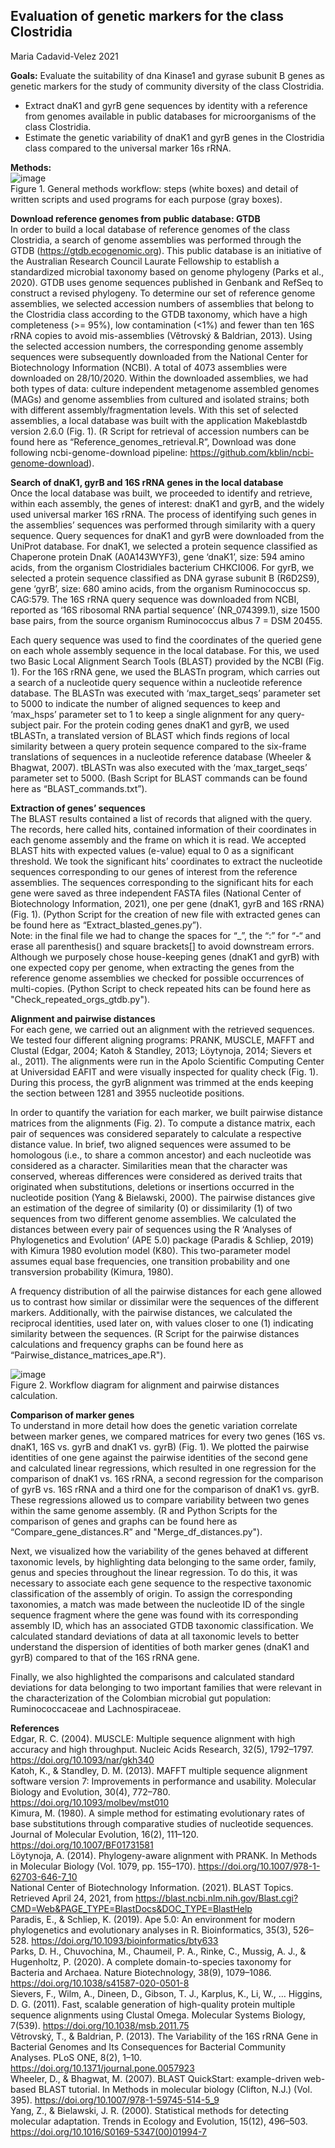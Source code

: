 ## Evaluation of genetic markers for the class Clostridia
Maria Cadavid-Velez 2021

**Goals:**
Evaluate the suitability of dna Kinase1 and gyrase subunit B genes as genetic markers for the study of community diversity of the class Clostridia.
-	Extract dnaK1 and gyrB gene sequences by identity with a reference from genomes available in public databases for microorganisms of the class Clostridia.
-	Estimate the genetic variability of dnaK1 and gyrB genes in the Clostridia class compared to the universal marker 16s rRNA.


**Methods:**  
![image](https://user-images.githubusercontent.com/37601806/117590497-5a190f80-b0f5-11eb-83e1-cbf0e4e8277b.png)  
Figure 1. General methods workflow: steps (white boxes) and detail of written scripts and used programs for each purpose (gray boxes).  

**Download reference genomes from public database: GTDB**  
In order to build a local database of reference genomes of the class Clostridia, a search of genome assemblies was performed through the GTDB (https://gtdb.ecogenomic.org). This public database is an initiative of the Australian Research Council Laurate Fellowship to establish a standardized microbial taxonomy based on genome phylogeny (Parks et al., 2020). GTDB uses genome sequences published in Genbank and RefSeq to construct a revised phylogeny. To determine our set of reference genome assemblies, we selected accession numbers of assemblies that belong to the Clostridia class according to the GTDB taxonomy, which have a high completeness (>= 95%), low contamination (<1%) and fewer than ten 16S rRNA copies to avoid mis-assemblies (Větrovský & Baldrian, 2013). Using the selected accession numbers, the corresponding genome assembly sequences were subsequently downloaded from the National Center for Biotechnology Information (NCBI). A total of 4073 assemblies were downloaded on 28/10/2020. Within the downloaded assemblies, we had both types of data: culture independent metagenome assembled genomes (MAGs) and genome assemblies from cultured and isolated strains; both with different assembly/fragmentation levels. With this set of selected assemblies, a local database was built with the application Makeblastdb version 2.6.0 (Fig. 1). (R Script for retrieval of accession numbers can be found here as “Reference_genomes_retrieval.R”, Download was done following ncbi-genome-download pipeline: https://github.com/kblin/ncbi-genome-download).

**Search of dnaK1, gyrB and 16S rRNA genes in the local database**  
Once the local database was built, we proceeded to identify and retrieve, within each assembly, the genes of interest: dnaK1 and gyrB, and the widely used universal marker 16S rRNA. The process of identifying such genes in the assemblies’ sequences was performed through similarity with a query sequence. Query sequences for dnaK1 and gyrB were downloaded from the UniProt database. For dnaK1, we selected a protein sequence classified as Chaperone protein DnaK (A0A143WYF3), gene ‘dnaK1’, size: 594 amino acids, from the organism Clostridiales bacterium CHKCI006. For gyrB, we selected a protein sequence classified as DNA gyrase subunit B (R6D2S9), gene ‘gyrB’, size: 680 amino acids, from the organism Ruminococcus sp. CAG:579. The 16S rRNA query sequence was downloaded from NCBI, reported as ‘16S ribosomal RNA partial sequence’ (NR_074399.1), size 1500 base pairs, from the source organism Ruminococcus albus 7 = DSM 20455.  

Each query sequence was used to find the coordinates of the queried gene on each whole assembly sequence in the local database. For this, we used two Basic Local Alignment Search Tools (BLAST) provided by the NCBI (Fig. 1). For the 16S rRNA gene, we used the BLASTn program, which carries out a search of a nucleotide query sequence within a nucleotide reference database. The BLASTn was executed with ‘max_target_seqs’ parameter set to 5000 to indicate the number of aligned sequences to keep and ‘max_hsps’ parameter set to 1 to keep a single alignment for any query-subject pair. For the protein coding genes dnaK1 and gyrB, we used tBLASTn, a translated version of BLAST which finds regions of local similarity between a query protein sequence compared to the six-frame translations of sequences in a nucleotide reference database (Wheeler & Bhagwat, 2007). tBLASTn was also executed with the ‘max_target_seqs’ parameter set to 5000. (Bash Script for BLAST commands can be found here as “BLAST_commands.txt”).

**Extraction of genes’ sequences**  
The BLAST results contained a list of records that aligned with the query. The records, here called hits, contained information of their coordinates in each genome assembly and the frame on which it is read. We accepted BLAST hits with expected values (e-value) equal to 0 as a significant threshold. We took the significant hits’ coordinates to extract the nucleotide sequences corresponding to our genes of interest from the reference assemblies. The sequences corresponding to the significant hits for each gene were saved as three independent FASTA files (National Center of Biotechnology Information, 2021), one per gene (dnaK1, gyrB and 16S rRNA) (Fig. 1). (Python Script for the creation of new file with extracted genes can be found here as “Extract_blasted_genes.py”).   
Note: in the final file we had to change the spaces for “_”, the “:” for “-“ and erase all parenthesis() and square brackets[] to avoid downstream errors.     
Although we purposely chose house-keeping genes (dnaK1 and gyrB) with one expected copy per genome, when extracting the genes from the reference genome assemblies we checked for possible occurrences of multi-copies. (Python Script to check repeated hits can be found here as "Check_repeated_orgs_gtdb.py").

**Alignment and pairwise distances**  
For each gene, we carried out an alignment with the retrieved sequences. We tested four different aligning programs: PRANK, MUSCLE, MAFFT and Clustal (Edgar, 2004; Katoh & Standley, 2013; Löytynoja, 2014; Sievers et al., 2011). The alignments were run in the Apolo Scientific Computing Center at Universidad EAFIT and were visually inspected for quality check (Fig. 1). During this process, the gyrB alignment was trimmed at the ends keeping the section between 1281 and 3955 nucleotide positions.  

In order to quantify the variation for each marker, we built pairwise distance matrices from the alignments (Fig. 2). To compute a distance matrix, each pair of sequences was considered separately to calculate a respective distance value. In brief, two aligned sequences were assumed to be homologous (i.e., to share a common ancestor) and each nucleotide was considered as a character. Similarities mean that the character was conserved, whereas differences were considered as derived traits that originated when substitutions, deletions or insertions occurred in the nucleotide position (Yang & Bielawski, 2000). The pairwise distances give an estimation of the degree of similarity (0) or dissimilarity (1) of two sequences from two different genome assemblies. We calculated the distances between every pair of sequences using the R ‘Analyses of Phylogenetics and Evolution’ (APE 5.0) package (Paradis & Schliep, 2019) with Kimura 1980 evolution model (K80). This two-parameter model assumes equal base frequencies, one transition probability and one transversion probability (Kimura, 1980). 

A frequency distribution of all the pairwise distances for each gene allowed us to contrast how similar or dissimilar were the sequences of the different markers. Additionally, with the pairwise distances, we calculated the reciprocal identities, used later on, with values closer to one (1) indicating similarity between the sequences. (R Script for the pairwise distances calculations and frequency graphs can be found here as “Pairwise_distance_matrices_ape.R").

![image](https://user-images.githubusercontent.com/37601806/117590507-6ef5a300-b0f5-11eb-87ad-d8ee86de30ff.png)  
Figure 2. Workflow diagram for alignment and pairwise distances calculation.  

**Comparison of marker genes**  
To understand in more detail how does the genetic variation correlate between marker genes, we compared matrices for every two genes (16S vs. dnaK1, 16S vs. gyrB and dnaK1 vs. gyrB) (Fig. 1). We plotted the pairwise identities of one gene against the pairwise identities of the second gene and calculated linear regressions, which resulted in one regression for the comparison of dnaK1 vs. 16S rRNA, a second regression for the comparison of gyrB vs. 16S rRNA and a third one for the comparison of dnaK1 vs. gyrB. These regressions allowed us to compare variability between two genes within the same genome assembly. (R and Python Scripts for the comparison of genes and graphs can be found here as “Compare_gene_distances.R” and "Merge_df_distances.py").  

Next, we visualized how the variability of the genes behaved at different taxonomic levels, by highlighting data belonging to the same order, family, genus and species throughout the linear regression. To do this, it was necessary to associate each gene sequence to the respective taxonomic classification of the assembly of origin. To assign the corresponding taxonomies, a match was made between the nucleotide ID of the single sequence fragment where the gene was found with its corresponding assembly ID, which has an associated GTDB taxonomic classification. We calculated standard deviations of data at all taxonomic levels to better understand the dispersion of identities of both marker genes (dnaK1 and gyrB) compared to that of the 16S rRNA gene.

Finally, we also highlighted the comparisons and calculated standard deviations for data belonging to two important families that were relevant in the characterization of the Colombian microbial gut population: Ruminococcaceae and Lachnospiraceae.  


**References**  
Edgar, R. C. (2004). MUSCLE: Multiple sequence alignment with high accuracy and high throughput. Nucleic Acids Research, 32(5), 1792–1797. https://doi.org/10.1093/nar/gkh340  
Katoh, K., & Standley, D. M. (2013). MAFFT multiple sequence alignment software version 7: Improvements in performance and usability. Molecular Biology and Evolution, 30(4), 772–780. https://doi.org/10.1093/molbev/mst010  
Kimura, M. (1980). A simple method for estimating evolutionary rates of base substitutions through comparative studies of nucleotide sequences. Journal of Molecular Evolution, 16(2), 111–120. https://doi.org/10.1007/BF01731581  
Löytynoja, A. (2014). Phylogeny-aware alignment with PRANK. In Methods in Molecular Biology (Vol. 1079, pp. 155–170). https://doi.org/10.1007/978-1-62703-646-7_10  
National Center of Biotechnology Information. (2021). BLAST Topics. Retrieved April 24, 2021, from https://blast.ncbi.nlm.nih.gov/Blast.cgi?CMD=Web&PAGE_TYPE=BlastDocs&DOC_TYPE=BlastHelp  
Paradis, E., & Schliep, K. (2019). Ape 5.0: An environment for modern phylogenetics and evolutionary analyses in R. Bioinformatics, 35(3), 526–528. https://doi.org/10.1093/bioinformatics/bty633  
Parks, D. H., Chuvochina, M., Chaumeil, P. A., Rinke, C., Mussig, A. J., & Hugenholtz, P. (2020). A complete domain-to-species taxonomy for Bacteria and Archaea. Nature Biotechnology, 38(9), 1079–1086. https://doi.org/10.1038/s41587-020-0501-8  
Sievers, F., Wilm, A., Dineen, D., Gibson, T. J., Karplus, K., Li, W., … Higgins, D. G. (2011). Fast, scalable generation of high-quality protein multiple sequence alignments using Clustal Omega. Molecular Systems Biology, 7(539). https://doi.org/10.1038/msb.2011.75  
Větrovský, T., & Baldrian, P. (2013). The Variability of the 16S rRNA Gene in Bacterial Genomes and Its Consequences for Bacterial Community Analyses. PLoS ONE, 8(2), 1–10. https://doi.org/10.1371/journal.pone.0057923  
Wheeler, D., & Bhagwat, M. (2007). BLAST QuickStart: example-driven web-based BLAST tutorial. In Methods in molecular biology (Clifton, N.J.) (Vol. 395). https://doi.org/10.1007/978-1-59745-514-5_9  
Yang, Z., & Bielawski, J. R. (2000). Statistical methods for detecting molecular adaptation. Trends in Ecology and Evolution, 15(12), 496–503. https://doi.org/10.1016/S0169-5347(00)01994-7  




